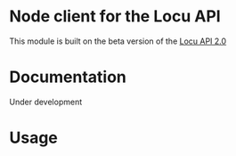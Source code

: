# Node client for the Locu API

This module is built on the beta version of the [Locu API 2.0](https://dev.locu.com/documentation/v2/)

# Documentation
Under development
# Usage
